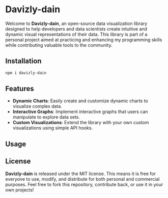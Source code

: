 # Davizly-dain

Welcome to **Davizly-dain**, an open-source data visualization library designed to help developers and data scientists create intuitive and dynamic visual representations of their data. This library is part of a personal project aimed at practicing and enhancing my programming skills while contributing valuable tools to the community.

## Installation

```bash
npm i davizly-dain
```

## Features

- **Dynamic Charts**: Easily create and customize dynamic charts to visualize complex data.
- **Interactive Graphs**: Implement interactive graphs that users can manipulate to explore data sets.
- **Custom Visualizations**: Extend the library with your own custom visualizations using simple API hooks.

## Usage



## License

**Davizly-dain** is released under the MIT license. This means it is free for everyone to use, modify, and distribute for both personal and commercial purposes. Feel free to fork this repository, contribute back, or use it in your own projects!
